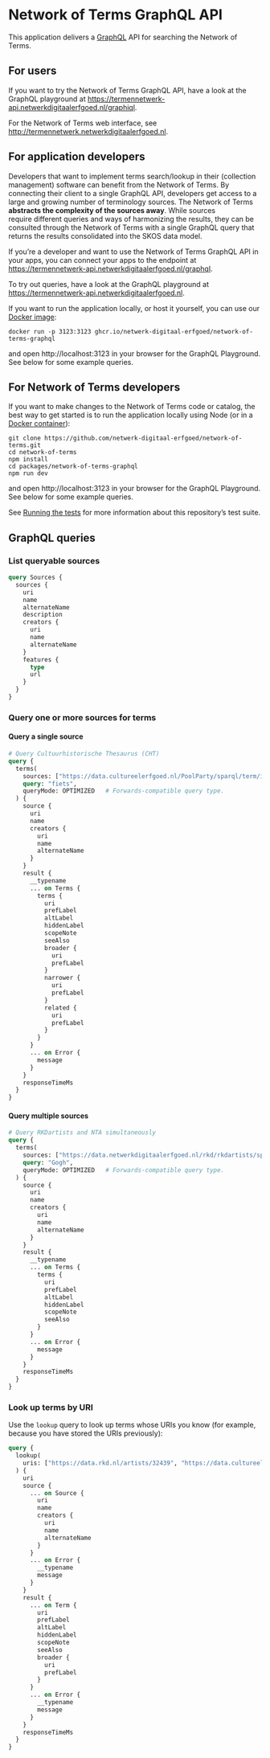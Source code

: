 # Network of Terms GraphQL API

This application delivers a [GraphQL](https://graphql.org) API for searching the Network of Terms.

## For users

If you want to try the Network of Terms GraphQL API, have a look at the GraphQL playground at
https://termennetwerk-api.netwerkdigitaalerfgoed.nl/graphiql.

For the Network of Terms web interface, see http://termennetwerk.netwerkdigitaalerfgoed.nl.

## For application developers

Developers that want to implement terms search/lookup in their (collection management) software can benefit from the
Network of Terms. By connecting their client to a single GraphQL API, developers get access to a large and growing
number of terminology sources. The Network of Terms **abstracts the complexity of the sources away**. While sources  
require different queries and ways of harmonizing the results, they can be consulted through the Network of Terms with a
single GraphQL query that returns the results consolidated into the SKOS data model.

If you’re a developer and want to use the Network of Terms GraphQL API in your apps, you can connect your apps to the
endpoint at https://termennetwerk-api.netwerkdigitaalerfgoed.nl/graphql.

To try out queries, have a look at the GraphQL playground at https://termennetwerk-api.netwerkdigitaalerfgoed.nl.

If you want to run the application locally, or host it yourself, you can use our
[Docker image](https://github.com/netwerk-digitaal-erfgoed/network-of-terms/pkgs/container/network-of-terms-graphql):

    docker run -p 3123:3123 ghcr.io/netwerk-digitaal-erfgoed/network-of-terms-graphql

and open http://localhost:3123 in your browser for the GraphQL Playground. See below for some example queries.

## For Network of Terms developers

If you want to make changes to the Network of Terms code or catalog, the best way to get started is to run the
application locally using Node (or in a [Docker container](../../docs/docker.md)):

    git clone https://github.com/netwerk-digitaal-erfgoed/network-of-terms.git
    cd network-of-terms    
    npm install
    cd packages/network-of-terms-graphql
    npm run dev

and open http://localhost:3123 in your browser for the GraphQL Playground. See below for some example queries.

See [Running the tests](../../docs/tests.md) for more information about this repository’s test suite.

## GraphQL queries

### List queryable sources

```graphql
query Sources {
  sources {
    uri
    name
    alternateName
    description
    creators {
      uri
      name
      alternateName
    }
    features {
      type
      url
    }
  }
}
```

### Query one or more sources for terms

#### Query a single source

```graphql
# Query Cultuurhistorische Thesaurus (CHT)
query {
  terms(
    sources: ["https://data.cultureelerfgoed.nl/PoolParty/sparql/term/id/cht"],
    query: "fiets",
    queryMode: OPTIMIZED   # Forwards-compatible query type.
  ) {
    source {
      uri
      name
      creators {
        uri
        name
        alternateName
      }
    }
    result {
      __typename
      ... on Terms {
        terms {
          uri
          prefLabel
          altLabel
          hiddenLabel
          scopeNote
          seeAlso
          broader {
            uri
            prefLabel
          }
          narrower {
            uri
            prefLabel
          }
          related {
            uri
            prefLabel
          }
        }
      }
      ... on Error {
        message
      }
    }
    responseTimeMs
  }
}
```

#### Query multiple sources

```graphql
# Query RKDartists and NTA simultaneously
query {
  terms(
    sources: ["https://data.netwerkdigitaalerfgoed.nl/rkd/rkdartists/sparql", "http://data.bibliotheken.nl/thesp/sparql"],
    query: "Gogh",
    queryMode: OPTIMIZED   # Forwards-compatible query type.
  ) {
    source {
      uri
      name
      creators {
        uri
        name
        alternateName
      }
    }
    result {
      __typename
      ... on Terms {
        terms {
          uri
          prefLabel
          altLabel
          hiddenLabel
          scopeNote
          seeAlso
        }
      }
      ... on Error {
        message
      }
    }
    responseTimeMs
  }
}
```

### Look up terms by URI

Use the `lookup` query to look up terms whose URIs you know (for example, because you have stored the URIs previously):

```graphql
query {
  lookup(
    uris: ["https://data.rkd.nl/artists/32439", "https://data.cultureelerfgoed.nl/term/id/cht/15e29ea3-1b4b-4fb2-b970-a0c485330384"],
  ) {
    uri
    source {
      ... on Source {
        uri
        name
        creators {
          uri
          name
          alternateName
        }
      }
      ... on Error {
        __typename
        message
      }
    }
    result {
      ... on Term {
        uri
        prefLabel
        altLabel
        hiddenLabel
        scopeNote
        seeAlso
        broader {
          uri
          prefLabel
        }
      }
      ... on Error {
        __typename
        message
      }
    }
    responseTimeMs
  }
}
```
